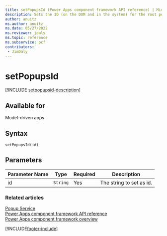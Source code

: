 ```yaml
---
title: setPopupsId (Power Apps component framework API reference) | Microsoft Docs
description: Sets the ID (on the DOM and in the system) for the root popup element.
author: anuitz
ms.author: anuitz
ms.date: 05/27/2022
ms.reviewer: jdaly
ms.topic: reference
ms.subservice: pcf
contributors:
 - JimDaly
---
```


# setPopupsId

[!INCLUDE [setpopupsid-description](includes/setpopupsid-description.md)]

## Available for 

Model-driven apps

## Syntax

`setPopupsId(id)`

## Parameters

| Parameter Name|Type|Required|Description|
| ------------- |----|--------|-----------|
|id|`String`|Yes|The string to set as id.|


### Related articles

[Popup Service](../popupservice.md)<br/>
[Power Apps component framework API reference](../../reference/index.md)<br/>
[Power Apps component framework overview](../../overview.md)

[!INCLUDE[footer-include](../../../../includes/footer-banner.md)]
